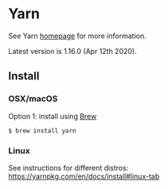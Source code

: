 # Yarn

See Yarn [homepage](https://yarnpkg.com/) for more information.

Latest version is 1.16.0 (Apr 12th 2020).

## Install

### OSX/macOS

Option 1: install using [Brew](brew.md)

```
$ brew install yarn
```

### Linux

See instructions for different distros: https://yarnpkg.com/en/docs/install#linux-tab
